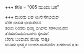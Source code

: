 +++
title = "005 ಮುರಿದು ಬಹ"

+++
ಮುರಿದು ಬಹ ನಿಜಸೇನೆಗಭಯದ  
ಸೆರಗ ಬೀಸುತ ಭೀಮಸೇನನ  
ತರುಬಿ ನಿಂದನು ಭೀಷ್ಮ ಬಿಗಿದನು ಸರಳಲಂಬರವ  
ತೆರಹುಗೊಡವಂಬುಗಳು ಭೀಮಗೆ  
ಬೆರಗು ಬಲಿದುದು ಹೊಕ್ಕು ಸಾತ್ಯಕಿ  
ಯಿರಿದು ಭೀಷ್ಮನ ಬಲದಲೂಡಿದನಖಿಳ ಖಗಕುಲವ       ॥5॥